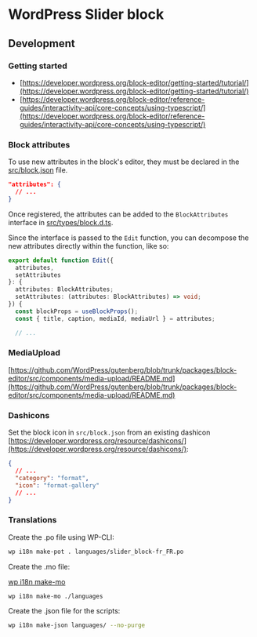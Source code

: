 # WordPress Slider block

## Development

### Getting started

- [https://developer.wordpress.org/block-editor/getting-started/tutorial/](https://developer.wordpress.org/block-editor/getting-started/tutorial/)
- [https://developer.wordpress.org/block-editor/reference-guides/interactivity-api/core-concepts/using-typescript/](https://developer.wordpress.org/block-editor/reference-guides/interactivity-api/core-concepts/using-typescript/)

### Block attributes

To use new attributes in the block's editor, they must be declared in the [src/block.json](./src/block.json) file.

```json
"attributes": {
  // ...
}
```

Once registered, the attributes can be added to the `BlockAttributes` interface in [src/types/block.d.ts](./src/types/block.d.ts).

Since the interface is passed to the `Edit` function, you can decompose the new attributes directly within the function, like so:

```ts
export default function Edit({
  attributes,
  setAttributes
}: {
  attributes: BlockAttributes;
  setAttributes: (attributes: BlockAttributes) => void;
}) {
  const blockProps = useBlockProps();
  const { title, caption, mediaId, mediaUrl } = attributes;

  // ...
```

### MediaUpload

[https://github.com/WordPress/gutenberg/blob/trunk/packages/block-editor/src/components/media-upload/README.md](https://github.com/WordPress/gutenberg/blob/trunk/packages/block-editor/src/components/media-upload/README.md)

### Dashicons

Set the block icon in `src/block.json` from an existing dashicon
[https://developer.wordpress.org/resource/dashicons/](https://developer.wordpress.org/resource/dashicons/):

```json
{
  // ...
  "category": "format",
  "icon": "format-gallery"
  // ...
}
```

### Translations

Create the .po file using WP-CLI:

```sh
wp i18n make-pot . languages/slider_block-fr_FR.po
```

Create the .mo file:

[wp i18n make-mo](https://developer.wordpress.org/cli/commands/i18n/make-mo/)

```sh
wp i18n make-mo ./languages
```

Create the .json file for the scripts:

```sh
wp i18n make-json languages/ --no-purge
```
